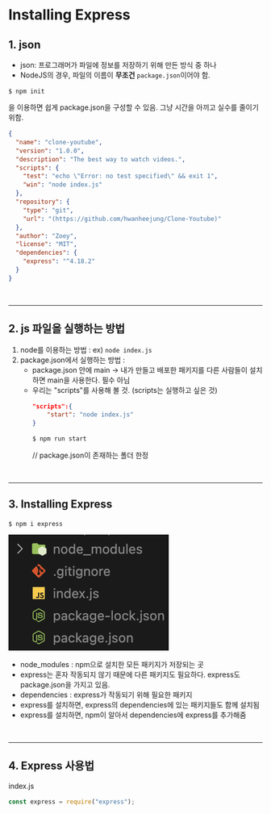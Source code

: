 # Installing Express

## 1. json

- json: 프로그래머가 파일에 정보를 저장하기 위해 만든 방식 중 하나
- NodeJS의 경우, 파일의 이름이 **무조건** `package.json`이어야 함.

```
$ npm init
```

을 이용하면 쉽게 package.json을 구성할 수 있음. 그냥 시간을 아끼고 실수를 줄이기 위함.

```json
{
  "name": "clone-youtube",
  "version": "1.0.0",
  "description": "The best way to watch videos.",
  "scripts": {
    "test": "echo \"Error: no test specified\" && exit 1",
    "win": "node index.js"
  },
  "repository": {
    "type": "git",
    "url": "(https://github.com/hwanheejung/Clone-Youtube)"
  },
  "author": "Zoey",
  "license": "MIT",
  "dependencies": {
    "express": "^4.18.2"
  }
}
```

<br/>

---

## 2. js 파일을 실행하는 방법

1. node를 이용하는 방법 : ex) `node index.js`
2. package.json에서 실행하는 방법 :
   - package.json 안에 main -> 내가 만들고 배포한 패키지를 다른 사람들이 설치하면 main을 사용한다. 필수 아님
   - 우리는 "scripts"를 사용해 볼 것. (scripts는 실행하고 싶은 것)
     ```json
     "scripts":{
         "start": "node index.js"
     }
     ```
     ```bash
     $ npm run start
     ```
     // package.json이 존재하는 폴더 한정

<br/>

---

## 3. Installing Express

```
$ npm i express
```

![express i](../../images/javascript/230504-6.png)

- node_modules : npm으로 설치한 모든 패키지가 저장되는 곳
- express는 혼자 작동되지 않기 때문에 다른 패키지도 필요하다. express도 package.json을 가지고 있음.
- dependencies : express가 작동되기 위해 필요한 패키지
- express를 설치하면, express의 dependencies에 있는 패키지들도 함께 설치됨
- express를 설치하면, npm이 알아서 dependencies에 express를 추가해줌

<br/>

---

## 4. Express 사용법

index.js

```javascript
const express = require("express");
```
